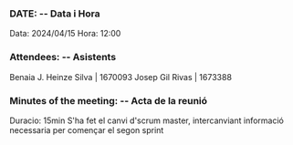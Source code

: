 ### DATE: -- Data i Hora

Data: 2024/04/15 Hora: 12:00

### Attendees: -- Asistents

Benaia J. Heinze Silva | 1670093 Josep Gil Rivas | 1673388

### Minutes of the meeting: -- Acta de la reunió

Duracio: 15min S'ha fet el canvi d'scrum master, intercanviant informació necessaria per començar el segon sprint
